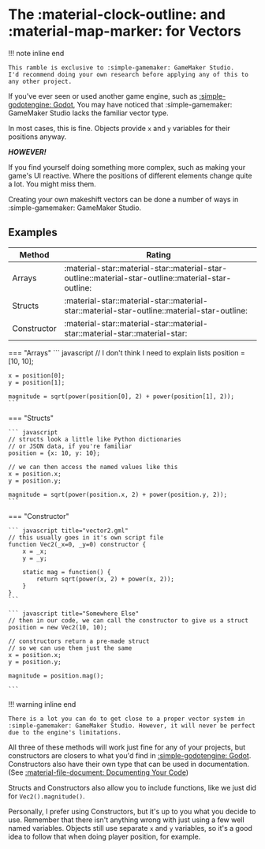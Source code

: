 # The :material-clock-outline: and :material-map-marker: for Vectors

[godotengine]:https://godotengine.org/

!!! note inline end

    This ramble is exclusive to :simple-gamemaker: GameMaker Studio.
    I'd recommend doing your own research before applying any of this to any other project.

If you've ever seen or used another game engine, such as [:simple-godotengine: Godot][godotengine],
You may have noticed that :simple-gamemaker: GameMaker Studio lacks the familiar vector type.

In most cases, this is fine. Objects provide `x` and `y` variables for their positions anyway.

***HOWEVER!***

If you find yourself doing something more complex, such as making your game's UI reactive.
Where the positions of different elements change quite a lot.
You might miss them.

Creating your own makeshift vectors can be done a number of ways in :simple-gamemaker: GameMaker Studio.

## Examples

| Method                | Rating                                                                                                |
| --------------------- | ----------------------------------------------------------------------------------------------------- |
| Arrays                | :material-star::material-star::material-star-outline::material-star-outline::material-star-outline:   |
| Structs               | :material-star::material-star::material-star::material-star-outline::material-star-outline:           |
| Constructor           | :material-star::material-star::material-star::material-star::material-star:                           |

=== "Arrays"
    ``` javascript
    // I don't think I need to explain lists
    position = [10, 10];

    x = position[0];
    y = position[1];

    magnitude = sqrt(power(position[0], 2) + power(position[1], 2));
    ```

=== "Structs"

    ``` javascript
    // structs look a little like Python dictionaries
    // or JSON data, if you're familiar
    position = {x: 10, y: 10};

    // we can then access the named values like this
    x = position.x;
    y = position.y;

    magnitude = sqrt(power(position.x, 2) + power(position.y, 2));
    ```

=== "Constructor"

    ``` javascript title="vector2.gml"
    // this usually goes in it's own script file
    function Vec2(_x=0, _y=0) constructor {
        x = _x;
        y = _y;

        static mag = function() {
            return sqrt(power(x, 2) + power(x, 2));
        }
    }
    ```

    ``` javascript title="Somewhere Else"
    // then in our code, we can call the constructor to give us a struct
    position = new Vec2(10, 10);

    // constructors return a pre-made struct
    // so we can use them just the same
    x = position.x;
    y = position.y;

    magnitude = position.mag();

    ```

!!! warning inline end
    
    There is a lot you can do to get close to a proper vector system in :simple-gamemaker: GameMaker Studio. However, it will never be perfect due to the engine's limitations.

All three of these methods will work just fine for any of your projects,
but constructors are closers to what you'd find in [:simple-godotengine: Godot][godotengine].
Constructors also have their own type that can be used in documentation. (See [:material-file-document: Documenting Your Code](../essentials/docs.md))

Structs and Constructors also allow you to include functions, like we just did for `Vec2().magnitude()`.

Personally, I prefer using Constructors, but it's up to you what you decide to use.
Remember that there isn't anything wrong with just using a few well named variables.
Objects still use separate `x` and `y` variables, so it's a good idea to follow that when doing player position, for example.
